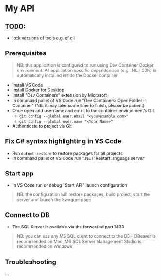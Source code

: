 # My API

## TODO:
- lock versions of tools e.g. ef cli

## Prerequisites
> NB: this application is configured to run using Dev Container Docker environment. All application specific dependencies (e.g. .NET SDK) is automatically installed inside the Docker container

- Install VS Code
- Install Docker for Desktop
- Install "Dev Containers" extension by Microsoft
- In command pallet of VS Code run "Dev Containers: Open Folder in Container" (NB: it may take some time to finish, please be patient)
- Once open add username and email to the container environment's Git
  - `git config --global user.email "<you@example.com>"`
  - `git config --global user.name "<Your Name>"`
- Authenticate to project via Git

## Fix C# syntax highlighting in VS Code
- Run `dotnet restore` to restore packages for all projects
- In command pallet of VS Code run ".NET: Restart language server"

## Start app
- In VS Code run or debug "Start API" launch configuration

> NB: the configuration will restore packages, build project, start the server and launch the Swagger page

## Connect to DB
- The SQL Server is available via the forwarded port 1433

> NB: you can use any MS SQL client to connect to the DB - DBeaver is recommended on Mac, MS SQL Server Management Studio is recommended on Windows

## Troubleshooting

...

